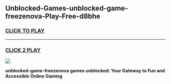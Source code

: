 
## Unblocked-Games-unblocked-game-freezenova-Play-Free-d8bhe
<h3>
<a href="https://premium76.site?title=unblocked-game-freezenova&ref=10A">CLICK TO PLAY</a></h3>
<hr>

<h3>
<a href="https://premium76.site?title=unblocked-game-freezenova&ref=10A">CLICK 2 PLAY</a>
  
</h3>

<a href="https://premium76.site?title=unblocked-game-freezenova&ref=10A"><img src="https://clearcache.store/games.png"></a>


**unblocked-game-freezenova games unblocked: Your Gateway to Fun and Accessible Online Gaming**
